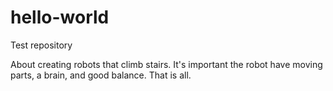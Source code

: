 # hello-world
Test repository

About creating robots that climb stairs.
It's important the robot have moving parts, a brain, and good balance.
That is all.
